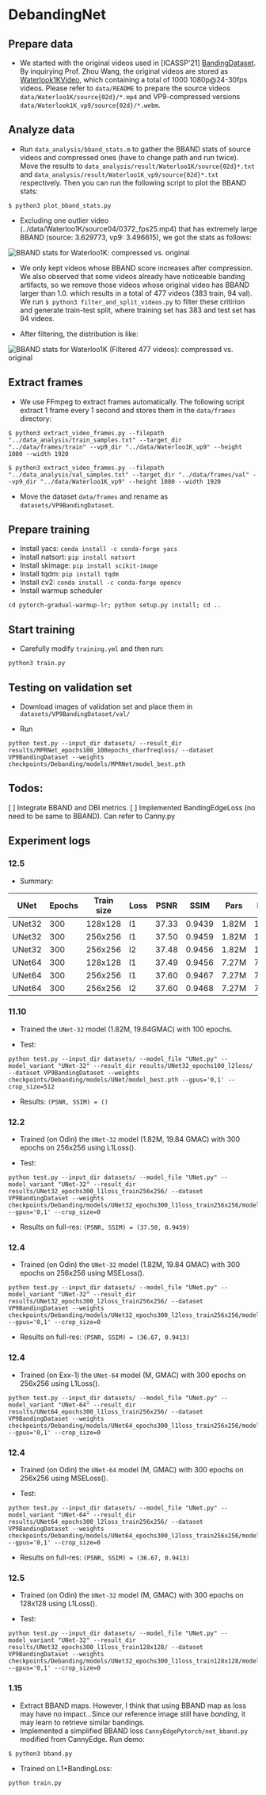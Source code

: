# DebandingNet


## Prepare data

* We started with the original videos used in [ICASSP'21] [BandingDataset](https://github.com/akshay-kap/Meng-699-Image-Banding-detection). By inquirying Prof. Zhou Wang, the original videos are stored as [Waterlook1KVideo](http://ivc.uwaterloo.ca/database/Waterloo1KVideo/), which containing a total of 1000 1080p@24-30fps videos. Please refer to `data/README` to prepare the source videos `data/Waterloo1K/source{02d}/*.mp4` and VP9-compressed versions `data/Waterlook1K_vp9/source{02d}/*.webm`.

## Analyze data

* Run `data_analysis/bband_stats.m` to gather the BBAND stats of source videos and compressed ones (have to change path and run twice). Move the results to `data_analysis/result/Waterloo1K/source{02d}*.txt` and `data_analysis/result/Waterloo1K_vp9/source{02d}*.txt` respectively. Then you can run the following script to plot the BBAND stats:

```
$ python3 plot_bband_stats.py
```

* Excluding one outlier video (../data/Waterloo1K/source04/0372_fps25.mp4) that has extremely large BBAND (source: 3.629773, vp9: 3.496615), we got the stats as follows:

![BBAND stats for Waterloo1K: compressed vs. original](https://github.com/vztu/DebandingNet/blob/main/data_analysis/scatter_plots_bband_stats.png)

* We only kept videos whose BBAND score increases after compression. We also observed that some videos already have noticeable banding artifacts, so we remove those videos whose original video has BBAND larger than 1.0. which results in a total of 477 videos (383 train, 94 val). We run `$ python3 filter_and_split_videos.py` to filter these critirion and generate train-test split, where training set has 383 and test set has 94 videos.

* After filtering, the distribution is like:

![BBAND stats for Waterloo1K (Filtered 477 videos): compressed vs. original](https://github.com/vztu/DebandingNet/blob/main/data_analysis/scatter_plots_bband_stats_after_filtering.png)

## Extract frames

* We use FFmpeg to extract frames automatically. The following script extract 1 frame every 1 second and stores them in the `data/frames` directory:

```
$ python3 extract_video_frames.py --filepath "../data_analysis/train_samples.txt" --target_dir "../data/frames/train" --vp9_dir "../data/Waterloo1K_vp9" --height 1080 --width 1920
```

```
$ python3 extract_video_frames.py --filepath "../data_analysis/val_samples.txt" --target_dir "../data/frames/val" --vp9_dir "../data/Waterloo1K_vp9" --height 1080 --width 1920
```

* Move the dataset `data/frames` and rename as `datasets/VP9BandingDataset`.

<!-- ## Prepare training data -->

<!-- First set up basicsr: `python setup.py develop --no_cuda_ext`. Install python-lmdb: `conda install -c conda-forget python-lmdb`

Move the dataset `data/frames` and rename as `HINet/datasets/VP9BandingDataset`. Then prepare data:

* `python3 scripts/data_preparation/vp9bandingdataset.py` -->
<!-- 
## Train 

* `python3 -m torch.distributed.launch --nproc_per_node=8 --master_port=4321 basicsr/train.py -opt options/train/VP9BandingDataset/HINet.yml --launcher pytorch` -->

## Prepare training 

* Install yacs: `conda install -c conda-forge yacs`
* Install natsort: `pip install natsort`
* Install skimage: `pip install scikit-image`
* Install tqdm: `pip install tqdm`
* Install cv2: `conda install -c conda-forge opencv`
* Install warmup scheduler 

```
cd pytorch-gradual-warmup-lr; python setup.py install; cd ..
```

## Start training

* Carefully modify `training.yml` and then run:

```
python3 train.py
```

## Testing on validation set 

* Download images of validation set and place them in `datasets/VP9BandingDataset/val/`

* Run

```
python test.py --input_dir datasets/ --result_dir results/MPRNet_epochs100_100epochs_charfreqloss/ --dataset VP9BandingDataset --weights checkpoints/Debanding/models/MPRNet/model_best.pth 
```

## Todos:

[ ] Integrate BBAND and DBI metrics.
[ ] Implemented BandingEdgeLoss (no need to be same to BBAND). Can refer to Canny.py


## Experiment logs

### 12.5

* Summary:

| UNet    | Epochs | Train size  | Loss |  PSNR  |  SSIM  | Pars | MACs |
|---|---|---|---|---|---|---|---|
| UNet32  | 300 | 128x128  |  l1  | 37.33  | 0.9439  | 1.82M | 19.84G |
| UNet32  | 300 | 256x256  |  l1  | 37.50  | 0.9459  | 1.82M | 19.84G |
| UNet32  | 300 | 256x256  |  l2  | 37.48  | 0.9456  | 1.82M | 19.84G |
| UNet64  | 300 | 128x128  |  l1  | 37.49  | 0.9456  | 7.27M | 79.01G |
| UNet64  | 300 | 256x256  |  l1  | 37.60  | 0.9467  | 7.27M | 79.01G |
| UNet64  | 300 | 256x256  |  l2  | 37.60  | 0.9468  | 7.27M | 79.01G |

### 11.10

* Trained the `UNet-32` model (1.82M, 19.84GMAC) with 100 epochs.

* Test:

```
python test.py --input_dir datasets/ --model_file "UNet.py" --model_variant "UNet-32" --result_dir results/UNet32_epochs100_l2loss/ --dataset VP9BandingDataset --weights checkpoints/Debanding/models/UNet/model_best.pth --gpus='0,1' --crop_size=512
```

* Results: `(PSNR, SSIM) = ()`

### 12.2

* Trained (on Odin) the `UNet-32` model (1.82M, 19.84 GMAC) with 300 epochs on 256x256 using L1Loss().

* Test:

```
python test.py --input_dir datasets/ --model_file "UNet.py" --model_variant "UNet-32" --result_dir results/UNet32_epochs300_l1loss_train256x256/ --dataset VP9BandingDataset --weights checkpoints/Debanding/models/UNet32_epochs300_l1loss_train256x256/model_latest.pth --gpus='0,1' --crop_size=0
```

* Results on full-res: `(PSNR, SSIM) = (37.50, 0.9459)`

### 12.4

* Trained (on Odin) the `UNet-32` model (1.82M, 19.84 GMAC) with 300 epochs on 256x256 using MSELoss().

```
python test.py --input_dir datasets/ --model_file "UNet.py" --model_variant "UNet-32" --result_dir results/UNet32_epochs300_l2loss_train256x256/ --dataset VP9BandingDataset --weights checkpoints/Debanding/models/UNet32_epochs300_l2loss_train256x256/model_latest.pth --gpus='0,1' --crop_size=0
```

* Results on full-res: `(PSNR, SSIM) = (36.67, 0.9413)`



### 12.4

* Trained (on Exx-1) the `UNet-64` model (M, GMAC) with 300 epochs on 256x256 using L1Loss().

```
python test.py --input_dir datasets/ --model_file "UNet.py" --model_variant "UNet-64" --result_dir results/UNet64_epochs300_l1loss_train256x256/ --dataset VP9BandingDataset --weights checkpoints/Debanding/models/UNet64_epochs300_l1loss_train256x256/model_latest.pth --gpus='0,1' --crop_size=0
```


### 12.4

* Trained (on Odin) the `UNet-64` model (M, GMAC) with 300 epochs on 256x256 using MSELoss().

* Test:

```
python test.py --input_dir datasets/ --model_file "UNet.py" --model_variant "UNet-64" --result_dir results/UNet64_epochs300_l2loss_train256x256/ --dataset VP9BandingDataset --weights checkpoints/Debanding/models/UNet64_epochs300_l2loss_train256x256/model_latest.pth --gpus='0,1' --crop_size=0
```

* Results on full-res: `(PSNR, SSIM) = (36.67, 0.9413)`

### 12.5

* Trained (on Odin) the `UNet-32` model (M, GMAC) with 300 epochs on 128x128 using L1Loss().
            
* Test:

```
python test.py --input_dir datasets/ --model_file "UNet.py" --model_variant "UNet-32" --result_dir results/UNet32_epochs300_l1loss_train128x128/ --dataset VP9BandingDataset --weights checkpoints/Debanding/models/UNet32_epochs300_l1loss_train128x128/model_latest.pth --gpus='0,1' --crop_size=0
```

### 1.15

* Extract BBAND maps. However, I think that using BBAND map as loss may have no impact...Since our reference image still have *banding*, it may learn to retrieve similar bandings.
* Implemented a simplified BBAND loss `CannyEdgePytorch/net_bband.py` modified from CannyEdge. Run demo:
```
$ python3 bband.py
```
* Trained on L1+BandingLoss:

```
python train.py
```